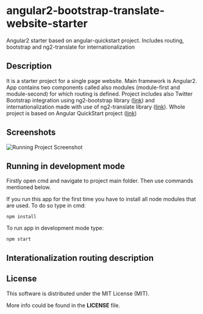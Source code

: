 # angular2-bootstrap-translate-website-starter
Angular2 starter based on angular-quickstart project. Includes routing, bootstrap and ng2-translate for internationalization

## Description

It is a starter project for a single page website. Main framework is Angular2. App contains two components called also modules (module-first and module-second) for which routing is defined. Project includes also Twitter Bootstrap integration using ng2-bootstrap library ([link](https://github.com/valor-software/ng2-bootstrap)) and internationalization made with use of ng2-translate library ([link](https://github.com/ngx-translate/core)). Whole project is based on Angular QuickStart project ([link](https://github.com/angular/quickstart))

## Screenshots

![Running Project Screenshot](https://raw.githubusercontent.com/lukedd3/angular2-bootstrap-translate-website-starter/master/README%20assets/screenshot.png)

## Running in development mode

Firstly open cmd and navigate to project main folder. Then use commands mentioned below.

If you run this app for the first time you have to install all node modules that are used. To do so type in cmd:
```
npm install
```

To run app in development mode type:
```
npm start
```
## Interationalization routing description

## License

This software is distributed under the MIT License (MIT).

More info could be found in the **LICENSE** file.

